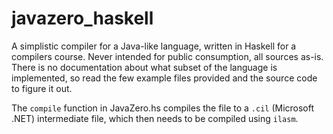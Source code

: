 javazero_haskell
================

A simplistic compiler for a Java-like language, written in Haskell for a compilers course.
Never intended for public consumption, all sources as-is. There is no documentation about what subset of
the language is implemented, so read the few example files provided and the source code to figure it out.

The `compile` function in JavaZero.hs compiles the file to a `.cil` (Microsoft .NET) intermediate file, which 
then needs to be compiled using `ilasm`.

